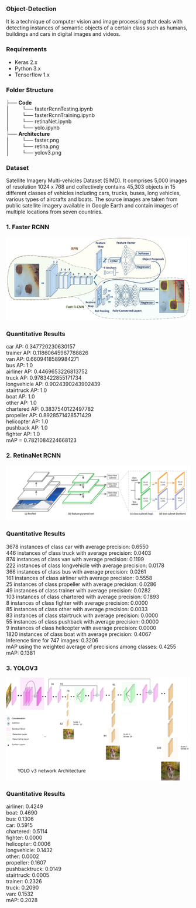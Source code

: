 ### Object-Detection
It is a technique of computer vision and image processing that deals with detecting instances of semantic objects of a certain class such as humans, buildings and cars in digital images and videos.
### Requirements
* Keras 2.x
* Python 3.x
* Tensorflow 1.x
### Folder Structure
├── __Code__     
│ &nbsp;&nbsp;&nbsp;&nbsp;&nbsp;&nbsp;&nbsp;&nbsp;└── fasterRcnnTesting.ipynb  
│ &nbsp;&nbsp;&nbsp;&nbsp;&nbsp;&nbsp;&nbsp;&nbsp;└── fasterRcnnTraining.ipynb    
│ &nbsp;&nbsp;&nbsp;&nbsp;&nbsp;&nbsp;&nbsp;&nbsp;└── retinaNet.ipynb    
│ &nbsp;&nbsp;&nbsp;&nbsp;&nbsp;&nbsp;&nbsp;&nbsp;└── yolo.ipynb    
├── __Architecture__    
│ &nbsp;&nbsp;&nbsp;&nbsp;&nbsp;&nbsp;&nbsp;&nbsp;└── faster.png  
│ &nbsp;&nbsp;&nbsp;&nbsp;&nbsp;&nbsp;&nbsp;&nbsp;└── retina.png   
│ &nbsp;&nbsp;&nbsp;&nbsp;&nbsp;&nbsp;&nbsp;&nbsp;└── yolov3.png   
### Dataset 
Satellite Imagery Multi-vehicles Dataset (SIMD). It comprises 5,000 images of resolution 1024 x 768 and collectively contains 45,303 objects in 15 different classes of vehicles including cars,
trucks, buses, long vehicles, various types of aircrafts and boats. The source images are taken from public satellite imagery available in Google Earth and contain images of multiple locations from seven countries.
### 1. Faster RCNN
![Faster RCNN](Architecture/faster.png)
### Quantitative Results
car AP: 0.347720230630157  
trainer AP: 0.11860645967788826  
van AP: 0.6609418589984271  
bus AP: 1.0  
airliner AP: 0.4469653226813752  
truck AP: 0.9783422855171734  
longvehicle AP: 0.9024390243902439  
stairtruck AP: 1.0  
boat AP: 1.0  
other AP: 1.0  
chartered AP: 0.3837540122497782  
propeller AP: 0.8928571428571429  
helicopter AP: 1.0  
pushback AP: 1.0  
fighter AP: 1.0  
mAP = 0.7821084224668123  
### 2. RetinaNet RCNN
![RetinaNet](Architecture/retina.png)
### Quantitative Results
3678 instances of class car with average precision: 0.6550  
446 instances of class truck with average precision: 0.0403  
874 instances of class van with average precision: 0.1199  
222 instances of class longvehicle with average precision: 0.0178  
366 instances of class bus with average precision: 0.0261  
161 instances of class airliner with average precision: 0.5558  
25 instances of class propeller with average precision: 0.0286  
49 instances of class trainer with average precision: 0.0282  
103 instances of class chartered with average precision: 0.1893  
8 instances of class fighter with average precision: 0.0000  
85 instances of class other with average precision: 0.0033  
83 instances of class stairtruck with average precision: 0.0000  
55 instances of class pushback with average precision: 0.0000  
9 instances of class helicopter with average precision: 0.0000  
1820 instances of class boat with average precision: 0.4067  
Inference time for 747 images: 0.3206  
mAP using the weighted average of precisions among classes: 0.4255  
mAP: 0.1381  
### 3. YOLOV3
![YOLOV3](Architecture/yolov3.png)
### Quantitative Results
airliner: 0.4249  
boat: 0.4690  
bus: 0.1306  
car: 0.5915  
chartered: 0.5114  
fighter: 0.0000  
helicopter: 0.0006  
longvehicle: 0.1432  
other: 0.0002  
propeller: 0.1607  
pushbacktruck: 0.0149  
stairtruck: 0.0005  
trainer: 0.2326  
truck: 0.2090  
van: 0.1532  
mAP: 0.2028  
